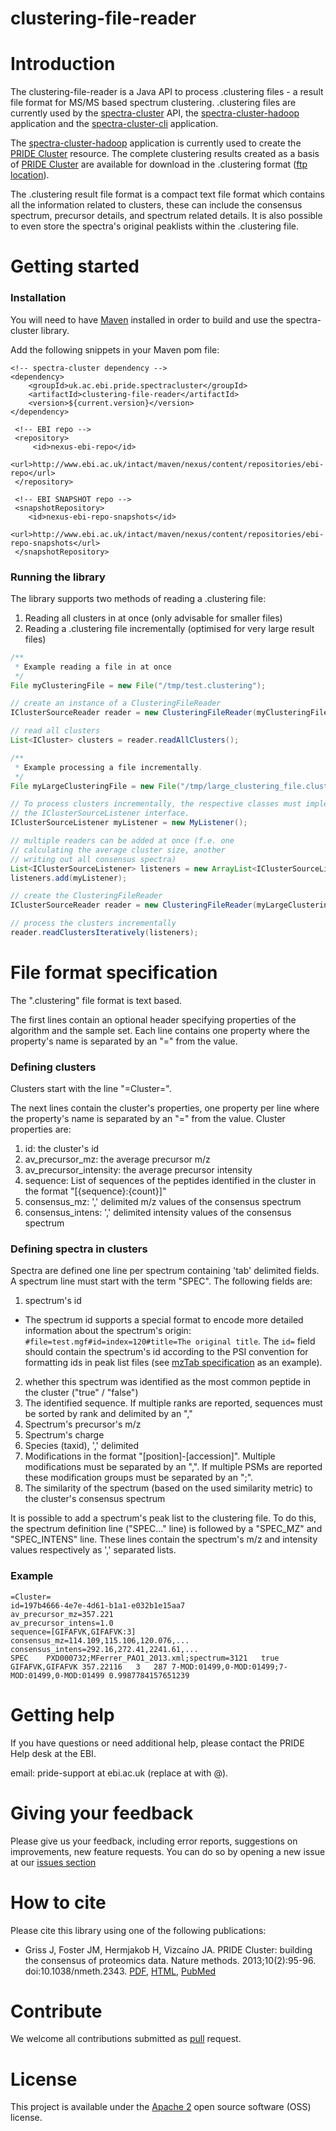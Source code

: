 # clustering-file-reader

# Introduction
The clustering-file-reader is a Java API to process .clustering files - a result file format for MS/MS based spectrum clustering. .clustering files are currently used by the [spectra-cluster](https://github.com/spectra-cluster/spectra-cluster) API, the [spectra-cluster-hadoop](https://github.com/spectra-cluster/spectra-cluster-hadoop) application and the [spectra-cluster-cli](https://github.com/spectra-cluster/spectra-cluster-cli) application.

The [spectra-cluster-hadoop](https://github.com/spectra-cluster/spectra-cluster-hadoop) application is currently used to create the [PRIDE Cluster](https://www.ebi.ac.uk/pride/cluster) resource. The complete clustering results created as a basis of [PRIDE Cluster](https://www.ebi.ac.uk/pride/cluster) are available for download in the .clustering format ([ftp location](ftp://ftp.pride.ebi.ac.uk/pride/data/cluster/result-files/)).

The .clustering result file format is a compact text file format which contains all the information related to clusters, these can include the consensus spectrum, precursor details, and spectrum related details. It is also possible to even store the spectra's original peaklists within the .clustering file.

# Getting started

### Installation
You will need to have [Maven](http://maven.apache.org/) installed in order to build and use the spectra-cluster library.

Add the following snippets in your Maven pom file:

```maven
<!-- spectra-cluster dependency -->
<dependency>
    <groupId>uk.ac.ebi.pride.spectracluster</groupId>
    <artifactId>clustering-file-reader</artifactId>
    <version>${current.version}</version>
</dependency>
```

```maven
 <!-- EBI repo -->
 <repository>
     <id>nexus-ebi-repo</id>
     <url>http://www.ebi.ac.uk/intact/maven/nexus/content/repositories/ebi-repo</url>
 </repository>

 <!-- EBI SNAPSHOT repo -->
 <snapshotRepository>
    <id>nexus-ebi-repo-snapshots</id>
    <url>http://www.ebi.ac.uk/intact/maven/nexus/content/repositories/ebi-repo-snapshots</url>
 </snapshotRepository>
```

### Running the library
The library supports two methods of reading a .clustering file:

  1. Reading all clusters in at once (only advisable for smaller files)
  2. Reading a .clustering file incrementally (optimised for very large result files)

```Java
/**
 * Example reading a file in at once
 */
File myClusteringFile = new File("/tmp/test.clustering");

// create an instance of a ClusteringFileReader
IClusterSourceReader reader = new ClusteringFileReader(myClusteringFile);

// read all clusters
List<ICluster> clusters = reader.readAllClusters();
```

```Java
/**
 * Example processing a file incrementally.
 */
File myLargeClusteringFile = new File("/tmp/large_clustering_file.clustering");

// To process clusters incrementally, the respective classes must implement
// the IClusterSourceListener interface.
IClusterSourceListener myListener = new MyListener();

// multiple readers can be added at once (f.e. one
// calculating the average cluster size, another
// writing out all consensus spectra)
List<IClusterSourceListener> listeners = new ArrayList<IClusterSourceListener>(1);
listeners.add(myListener);

// create the ClusteringFileReader
IClusterSourceReader reader = new ClusteringFileReader(myLargeClusteringFile);

// process the clusters incrementally
reader.readClustersIteratively(listeners);
```

# File format specification
The ".clustering" file format is text based. 

The first lines contain an optional header specifying properties of the algorithm and the sample set.
Each line contains one property where the property's name is separated by an "=" from the value.

### Defining clusters

Clusters start with the line "=Cluster=". 

The next lines contain the cluster's properties, one property per line where the property's
name is separated by an "=" from the value. Cluster properties are:

1. id: the cluster's id
2. av_precursor_mz: the average precursor m/z
3. av_precursor_intensity: the average precursor intensity
4. sequence: List of sequences of the peptides identified in the cluster in the format "[{sequence}:{count}]"
5. consensus_mz: ',' delimited m/z values of the consensus spectrum
6. consensus_intens: ',' delimited intensity values of the consensus spectrum

### Defining spectra in clusters

Spectra are defined one line per spectrum containing 'tab' delimited fields. A spectrum line must start
with the term "SPEC". The following fields are: 

1. spectrum's id
  * The spectrum id supports a special format to encode more detailed information about the spectrum's origin: `#file=test.mgf#id=index=120#title=The original title`.  The `id=` field should contain the spectrum's id according to the PSI convention for formatting ids in peak list files (see [mzTab specification](https://github.com/HUPO-PSI/mzTab) as an example).
2. whether this spectrum was identified as the most common peptide in the cluster ("true" / "false")
3. The identified sequence. If multiple ranks are reported, sequences must be sorted by rank and delimited by an ","
4. Spectrum's precursor's m/z
5. Spectrum's charge
6. Species (taxid), ',' delimited
7. Modifications in the format "[position]-[accession]". Multiple modifications must be separated by an ",". If multiple PSMs are reported these modification groups must be separated by an ";".
8. The similarity of the spectrum (based on the used similarity metric) to the cluster's consensus spectrum

It is possible to add a spectrum's peak list to the clustering file. To do this, the spectrum definition line ("SPEC..." line) is followed by a "SPEC_MZ" and "SPEC_INTENS" line. These lines contain the spectrum's m/z and intensity values respectively as ',' separated lists.

### Example

```
=Cluster=
id=197b4666-4e7e-4d61-b1a1-e032b1e15aa7
av_precursor_mz=357.221
av_precursor_intens=1.0
sequence=[GIFAFVK,GIFAFVK:3]
consensus_mz=114.109,115.106,120.076,...
consensus_intens=292.16,272.41,2241.61,...
SPEC	PXD000732;MFerrer_PAO1_2013.xml;spectrum=3121	true	GIFAFVK,GIFAFVK	357.22116	3	287	7-MOD:01499,0-MOD:01499;7-MOD:01499,0-MOD:01499	0.9987784157651239
```


# Getting help
If you have questions or need additional help, please contact the PRIDE Help desk at the EBI.

email: pride-support at ebi.ac.uk (replace at with @).

# Giving your feedback
Please give us your feedback, including error reports, suggestions on improvements, new feature requests. You can do so by opening a new issue at our [issues section](https://github.com/spectra-cluster/clustering-file-reader/issues)

# How to cite
Please cite this library using one of the following publications:
- Griss J, Foster JM, Hermjakob H, Vizcaíno JA. PRIDE Cluster: building the consensus of proteomics data. Nature methods. 2013;10(2):95-96. doi:10.1038/nmeth.2343. [PDF](http://www.nature.com/nmeth/journal/v10/n2/pdf/nmeth.2343.pdf),  [HTML](http://www.nature.com/nmeth/journal/v10/n2/full/nmeth.2343.html),  [PubMed](http://www.ncbi.nlm.nih.gov/pmc/articles/PMC3667236/)

# Contribute
We welcome all contributions submitted as [pull](https://help.github.com/articles/using-pull-requests/) request.

# License
This project is available under the [Apache 2](http://www.apache.org/licenses/LICENSE-2.0.html) open source software (OSS) license.
